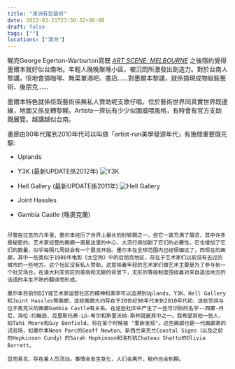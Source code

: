 ```yaml
---
title: "澳洲有型藝術"
date: 2022-03-21T23:50:52+08:00
draft: false
tags: [""]
locations: ["澳洲"]
---
```


睇完George Egerton-Warburton寫既 [_ART SCENE: MELBOURNE_](https://www.spikeartmagazine.com/?q=articles/art-scene-melbourne) 之後隱約覺得墨爾本就好似台南咁。年輕人晚晚聚喺小區，被沉悶所激發出創造力。對於台南人黎講，佢地會搞咖啡、無菜單酒吧、書店……對墨爾本黎講，就係搞現成物組裝藝術、後朋克……

墨爾本特色就係佢既藝術係無私人贊助呢支歌仔唱。位於藝術世界同真實世界既邊緣，地圖又係反轉黎睇。Artists一齊玩有少少似圍威喂風格，有時會有官方支助既展覽。越講越似台南。

畫廊由90年代尾到2010年代可以叫做「artist-run美學發源年代」有幾間重要既先驅:
- Uplands
- Y3K (最新UPDATE係2012年)
![Y3K](https://2.bp.blogspot.com/_2j4oU6meCoY/SnVu8BW-qQI/AAAAAAAAMy4/zEdIUT44WnA/s400/L1000226.JPG)

- Hell Gallery (最新UPDATE係2011年)
![Hell Gallery](https://2.bp.blogspot.com/-VGeVC1kxxWc/TVp4GgrxFwI/AAAAAAAACD4/K3FKxcsfVbU/s1600/-10.jpg)
- Joint Hassles
- Gambia Castle (喺奧克蘭)



```

尽管在过去的几年里，墨尔本经历了世界上最长的封锁期之一，但它一直充满了展览，其中许多是秘密的。艺术家经营的画廊一直是这里的中心，大流行病加剧了它们的必要性。它也增加了它们的数量，似乎每隔几周就会有一个展览开始。墨尔本在全球范围内已经很偏远了，而现在的画廊，其中一些类似于1986年电影《太空狗》中的后朋克地区，存在于艺术家们以前没有去过的城市的一些地方。这个社区没有私人赞助，这意味着年轻的艺术家们做艺术主要是为了参与到一个社交场合。在澳大利亚郊区的美丽和无聊的背景下，无形的等级制度围绕着对来自遥远地方的话语的半生不熟的翻译而形成。

墨尔本目前的DIY或艺术家运营社区的精神和美学可以追溯到Uplands、Y3K、Hell Gallery和Joint Hassles等画廊，这些画廊大约存在于20世纪90年代末到2010年代初，这些空间与位于奥克兰的画廊Gambia Castle有关系。在这些社区中产生了一些可识别的名字--西蒙-丹尼、海伦-约翰逊、克里斯托弗-LG-希尔和斯里沃纳-斯邦就是其中之一。我希望其他一些人，如Tahi Moore和Guy Benfield，将在某个时候被 "重新发现"。这些画廊也是一代画廊家的试验场，如墨尔本Neon Parc的Geoff Newton、新西兰奥克兰Coastal Signs（以及之前的Hopkinson Cundy）的Sarah Hopkinson和洛杉矶Chateau Shatto的Olivia Barrett。

显而易见，存在着人员流动。事情会发生变化，人们会离开，租约也会到期。

```